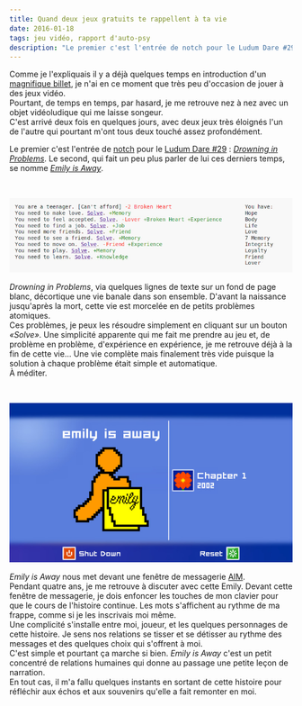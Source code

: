 ```yaml
---
title: Quand deux jeux gratuits te rappellent à ta vie
date: 2016-01-18
tags: jeu vidéo, rapport d'auto-psy
description: "Le premier c'est l'entrée de notch pour le Ludum Dare #29 : Drowning in Problems. Le second, qui fait un peu plus parler de lui ces derniers temps, se nomme Emily is Away."
---
```


Comme je l'expliquais il y a déjà quelques temps en introduction d'un [magnifique billet](/blog/2015/11/circulez-il-n-y-a-pas-de-jeu.html), je n'ai en ce moment que très peu d'occasion de jouer à des jeux vidéo.  
Pourtant, de temps en temps, par hasard, je me retrouve nez à nez avec un objet vidéoludique qui me laisse songeur.  
C'est arrivé deux fois en quelques jours, avec deux jeux très éloignés l'un de l'autre qui pourtant m'ont tous deux touché assez profondément.  

Le premier c'est l'entrée de [notch](https://twitter.com/notch) pour le [Ludum Dare \#29](http://ludumdare.com/compo/ludum-dare-29/)&nbsp;: *[Drowning in Problems](http://game.notch.net/drowning/)*. Le second, qui fait un peu plus parler de lui ces derniers temps, se nomme *[Emily is Away](http://kyleseeley23.itch.io/emilyisaway)*.

<!--more-->

<br>

![](/content/blog/2016/01/quand-deux-jeux-gratuits-te-rappellent-a-ta-vie/drowning-in-problems.jpg)

*Drowning in Problems*, via quelques lignes de texte sur un fond de page blanc, décortique une vie banale dans son ensemble. D'avant la naissance jusqu'après la mort, cette vie est morcelée en de petits problèmes atomiques.  
Ces problèmes, je peux les résoudre simplement en cliquant sur un bouton *«Solve»*. Une simplicité apparente qui me fait me prendre au jeu et, de problème en problème, d'expérience en expérience, je me retrouve déjà à la fin de cette vie... Une vie complète mais finalement très vide puisque la solution à chaque problème était simple et automatique.  
À méditer.

<br>

![](/content/blog/2016/01/quand-deux-jeux-gratuits-te-rappellent-a-ta-vie/emily-is-away.jpg)

*Emily is Away* nous met devant une fenêtre de messagerie [AIM](https://fr.wikipedia.org/wiki/AOL_Instant_Messenger).  
Pendant quatre ans, je me retrouve à discuter avec cette Emily.  Devant cette fenêtre de messagerie, je dois enfoncer les touches de mon clavier pour que le cours de l'histoire continue. Les mots s'affichent au rythme de ma frappe, comme si je les inscrivais moi même.  
Une complicité s'installe entre moi, joueur, et les quelques personnages de cette histoire. Je sens nos relations se tisser et se détisser au rythme des messages et des quelques choix qui s'offrent à moi.  
C'est simple et pourtant ça marche si bien. *Emily is Away* c'est un petit concentré de relations humaines qui donne au passage une petite leçon de narration.  
En tout cas, il m'a fallu quelques instants en sortant de cette histoire pour réfléchir aux échos et aux souvenirs qu'elle a fait remonter en moi.
